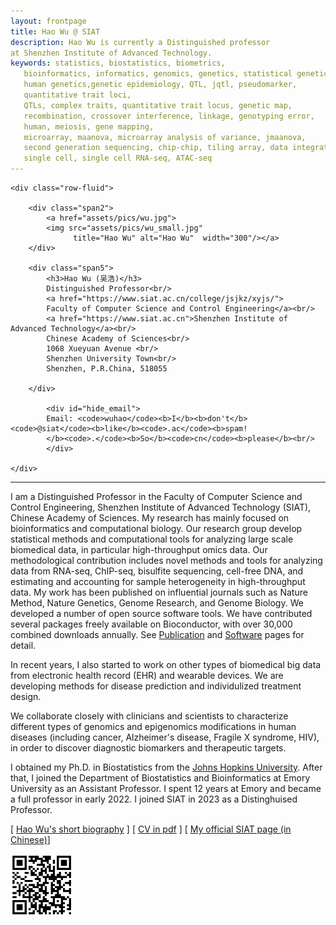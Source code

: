 ```yaml
---
layout: frontpage
title: Hao Wu @ SIAT
description: Hao Wu is currently a Distinguished professor 
at Shenzhen Institute of Advanced Technology.
keywords: statistics, biostatistics, biometrics,
   bioinformatics, informatics, genomics, genetics, statistical genetics,
   human genetics,genetic epidemiology, QTL, jqtl, pseudomarker,
   quantitative trait loci,
   QTLs, complex traits, quantitative trait locus, genetic map,
   recombination, crossover interference, linkage, genotyping error,
   human, meiosis, gene mapping,
   microarray, maanova, microarray analysis of variance, jmaanova,
   second generation sequencing, chip-chip, tiling array, data integration, DSS,
   single cell, single cell RNA-seq, ATAC-seq
---
```

<!--
<div class="navbar">
  <div class="navbar-inner">
      <ul class="nav">
          <li><a href="https://scholar.google.com/citations?user=nDSGBakAAAAJ&hl=en">Google Scholar</a></li>
          <li><a href="https://github.com/benliemory">Github</a></li>
      </ul>
  </div>
-->

<div class="container">

    <div class="row-fluid">
        
        <div class="span2">
            <a href="assets/pics/wu.jpg">
            <img src="assets/pics/wu_small.jpg"
                  title="Hao Wu" alt="Hao Wu"  width="300"/></a>
        </div>

        <div class="span5">
            <h3>Hao Wu (吴浩)</h3>
            Distinguished Professor<br/>
            <a href="https://www.siat.ac.cn/college/jsjkz/xyjs/">
            Faculty of Computer Science and Control Engineering</a><br/>
            <a href="https://www.siat.ac.cn">Shenzhen Institute of Advanced Technology</a><br/>
            Chinese Academy of Sciences<br/>
            1068 Xueyuan Avenue <br/>
            Shenzhen University Town<br/>
            Shenzhen, P.R.China, 518055

        </div>

            <div id="hide_email">
            Email: <code>wuhao</code><b>I</b><b>don't</b><code>@siat</code><b>like</b><code>.ac</code><b>spam!
            </b><code>.</code><b>So</b><code>cn</code><b>please</b><br/>
            </div>

    </div>
</div>




<hr />

I am a Distinguished Professor in the Faculty of Computer Science and Control Engineering, Shenzhen Institute of Advanced Technology (SIAT), Chinese Academy of Sciences. 
My research has mainly focused on bioinformatics and computational biology.
Our research group develop statistical methods and computational
tools for analyzing large scale biomedical data, in particular high-throughput omics data. Our methodological contribution includes novel methods and tools for analyzing data from RNA-seq, ChIP-seq, bisulfite sequencing, cell-free DNA, and estimating and accounting for sample heterogeneity in high-throughput data. My work has been published on influential journals such as Nature Method, Nature Genetics, Genome Research, and Genome Biology. We developed a number of open source software tools. We have contributed several packages freely available on Bioconductor, with over 30,000 combined downloads annually. See [Publication](http://www.haowulab.org//pages/pubs.html) and [Software](http://www.haowulab.org//pages/software.html) pages for detail. 


In recent years, I also started to work on other types of biomedical big data from electronic health record (EHR) and wearable devices. 
We are developing methods for disease prediction and individulized treatment design. 

We collaborate closely with clinicians and scientists to characterize different types of genomics and epigenomics modifications in human diseases (including cancer, Alzheimer's disease, Fragile X syndrome, HIV), in order to discover diagnostic biomarkers and therapeutic targets. 


<p>
I obtained my Ph.D. in Biostatistics from the
<a href="http://www.biostat.jhsph.edu">Johns Hopkins University</a>.
After that, I joined the Department of Biostatistics and Bioinformatics
at Emory University as an Assistant Professor. I spent 12 years at Emory and became a full professor in early 2022. I joined SIAT in 2023 as a Distinghuised Professor. 



<p>
[ <a href="pages/bio.html">Hao Wu's short biography</a> ]  [ <a href="assets/wu-cv.pdf">CV in pdf</a> ]
[ <a href="https://www.siat.ac.cn/college/jsjkz/szdw/202212/t20221212_6578959.html">
My official SIAT page (in Chinese)</a>]
<p>
<p>
<p>


<img src="assets/pics/HaoWuQR.png" width="100">


